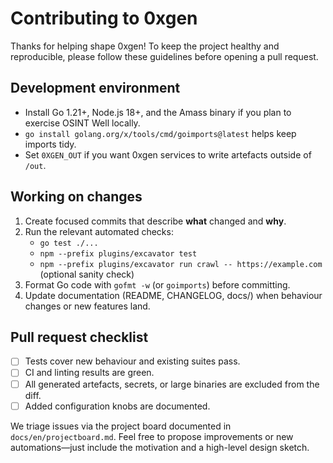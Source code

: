 # Contributing to 0xgen

Thanks for helping shape 0xgen! To keep the project healthy and reproducible, please follow these guidelines before opening a pull request.

## Development environment

- Install Go 1.21+, Node.js 18+, and the Amass binary if you plan to exercise OSINT Well locally.
- `go install golang.org/x/tools/cmd/goimports@latest` helps keep imports tidy.
- Set `0XGEN_OUT` if you want 0xgen services to write artefacts outside of `/out`.

## Working on changes

1. Create focused commits that describe **what** changed and **why**.
2. Run the relevant automated checks:
   - `go test ./...`
   - `npm --prefix plugins/excavator test`
   - `npm --prefix plugins/excavator run crawl -- https://example.com` (optional sanity check)
3. Format Go code with `gofmt -w` (or `goimports`) before committing.
4. Update documentation (README, CHANGELOG, docs/) when behaviour changes or new features land.

## Pull request checklist

- [ ] Tests cover new behaviour and existing suites pass.
- [ ] CI and linting results are green.
- [ ] All generated artefacts, secrets, or large binaries are excluded from the diff.
- [ ] Added configuration knobs are documented.

We triage issues via the project board documented in `docs/en/projectboard.md`. Feel free to propose improvements or new automations—just include the motivation and a high-level design sketch.
